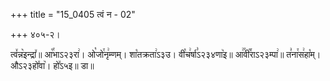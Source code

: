 +++
title = "15_0405 त्वं न - 02"

+++
४०५-२।

त्व꣤न्न꣥इन्द्रा꣤॥ आ꣡꣯भाऽ२३रा꣢। ओ꣡जो꣯नृ꣢म्णम्। शा꣡तक्रता꣢ऽ३उ। वी꣡च꣢र्षा꣣ऽ२३४णा꣥इ॥ आ꣢꣯वी꣡꣯राऽ२३म्पा꣢॥ त꣣ना꣯स꣢हा꣡म्। औऽ२३हो꣤वा꣥। हो꣤ऽ५इ॥ डा॥